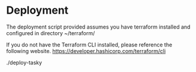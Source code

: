 # Deployment

The deployment script provided assumes you have terraform installed and configured in directory ~/terraform/  

If you do not have the Terraform CLI installed, please reference the following website.
https://developer.hashicorp.com/terraform/cli

./deploy-tasky 


